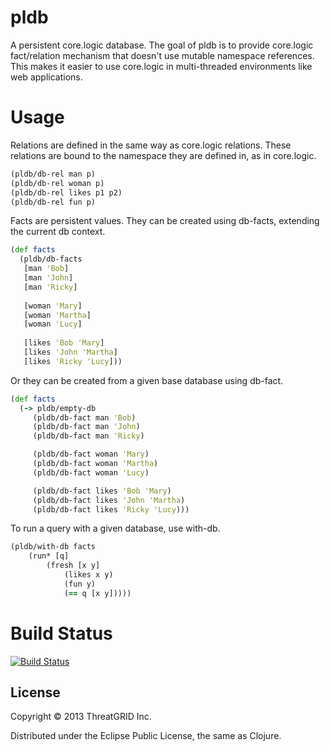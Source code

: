 # pldb

A persistent core.logic database. The goal of pldb is to provide
core.logic fact/relation mechanism that doesn't use mutable namespace
references.  This makes it easier to use core.logic in multi-threaded
environments like web applications.


# Usage

Relations are defined in the same way as core.logic relations.  These relations 
are bound to the namespace they are defined in, as in core.logic.

```clojure
(pldb/db-rel man p)
(pldb/db-rel woman p)
(pldb/db-rel likes p1 p2)
(pldb/db-rel fun p)
```

Facts are persistent values. They can be created using db-facts,
extending the current db context.

```clojure
(def facts
  (pldb/db-facts
   [man 'Bob]
   [man 'John]
   [man 'Ricky]
   
   [woman 'Mary]
   [woman 'Martha]
   [woman 'Lucy]
   
   [likes 'Bob 'Mary]
   [likes 'John 'Martha]
   [likes 'Ricky 'Lucy]))
```

Or they can be created from a given base database using db-fact.

```clojure
(def facts
  (-> pldb/empty-db
     (pldb/db-fact man 'Bob)
     (pldb/db-fact man 'John)
     (pldb/db-fact man 'Ricky)

     (pldb/db-fact woman 'Mary)
     (pldb/db-fact woman 'Martha)
     (pldb/db-fact woman 'Lucy)

     (pldb/db-fact likes 'Bob 'Mary)
     (pldb/db-fact likes 'John 'Martha)
     (pldb/db-fact likes 'Ricky 'Lucy)))
```

To run a query with a given database, use with-db.

```clojure
(pldb/with-db facts
    (run* [q]	
        (fresh [x y]
            (likes x y)
            (fun y)
            (== q [x y]))))
```

# Build Status

[![Build Status](https://buildhive.cloudbees.com/job/threatgrid/job/pldb/badge/icon)](https://buildhive.cloudbees.com/job/threatgrid/job/pldb/)

## License

Copyright © 2013 ThreatGRID Inc.

Distributed under the Eclipse Public License, the same as Clojure.